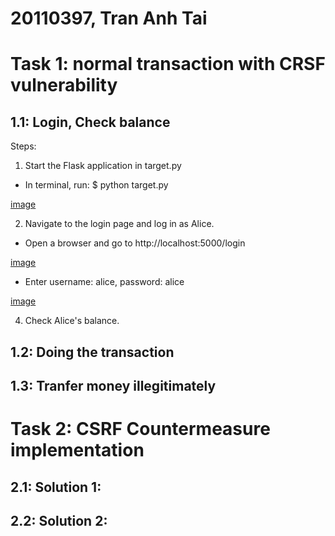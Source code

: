 
# 20110397, Tran Anh Tai
# Task 1: normal transaction with CRSF vulnerability
## 1.1: Login, Check balance
Steps:
1. Start the Flask application in target.py
- In terminal, run: $ python target.py
  
[image](https://github.com/)

2. Navigate to the login page and log in as Alice.
- Open a browser and go to http://localhost:5000/login
  
[image](https://github.com/)

- Enter username: alice, password: alice
 
[image](https://github.com/)

4. Check Alice's balance.
## 1.2: Doing the transaction

## 1.3: Tranfer money illegitimately

# Task 2: CSRF Countermeasure implementation

## 2.1: Solution 1:

## 2.2: Solution 2:
